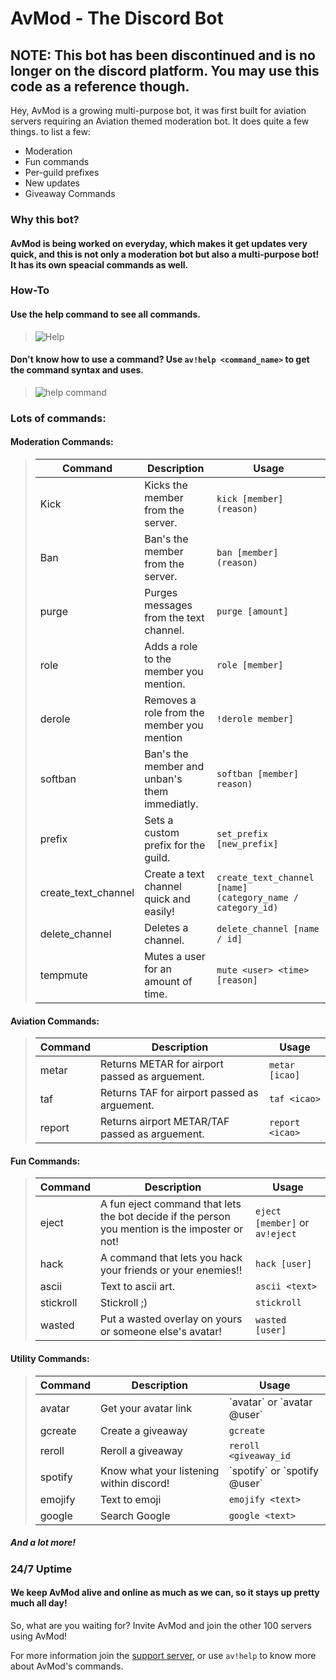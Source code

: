 # **AvMod - The Discord Bot**

## **NOTE: This bot has been discontinued and is no longer on the discord platform. You may use this code as a reference though.**

 Hey, AvMod is a growing multi-purpose bot, it was first built for aviation servers requiring an Aviation themed moderation bot. It does quite a few things. to list a few:

- Moderation
- Fun commands
- Per-guild prefixes
- New updates
- Giveaway Commands

### **Why this bot?**

#### AvMod is being worked on everyday, which makes it get updates very quick, and this is not only a moderation bot but also a multi-purpose bot! It has its own speacial commands as well.

### How-To

#### Use the help command to see all commands.
> ![Help](https://media.discordapp.net/attachments/764862897830363146/797688566594666586/unknown.png) 

#### Don't know how to use a command? Use `av!help <command_name>` to get the command syntax and uses.
> ![help command](https://media.discordapp.net/attachments/769570575659171871/797688806585270292/unknown.png)


### Lots of commands:

<h4 id="moderation-commands-">Moderation Commands:</h4>
<blockquote>
  <table>
    <thead>
      <tr>
        <th>Command</th>
        <th>Description</th>
        <th>Usage</th>
      </tr>
    </thead>
    <tbody>
      <tr>
        <td>Kick</td>
        <td>Kicks the member from the server.</td>
        <td><code>kick [member] (reason)</code></td>
      </tr>
      <tr>
        <td>Ban</td>
        <td>Ban&#39;s the member from the server.</td>
        <td><code>ban [member] (reason)</code></td>
      </tr>
      <tr>
        <td>purge</td>
        <td>Purges messages from the text channel.</td>
        <td><code>purge [amount]</code></td>
      </tr>
      <tr>
        <td>role</td>
        <td>Adds a role to the member you mention.</td>
        <td><code>role [member]</code></td>
      </tr>
      <tr>
        <td>derole</td>
        <td>Removes a role from the member you mention</td>
        <td><code>!derole member]</code></td>
      </tr>
      <tr>
        <td>softban</td>
        <td>Ban&#39;s the member and unban&#39;s them immediatly.</td>
        <td><code>softban [member] reason)</code></td>
      </tr>
      <tr>
        <td>prefix</td>
        <td>Sets a custom prefix for the guild.</td>
        <td><code>set_prefix [new_prefix]</code></td>
      </tr>
      <tr>
        <td>create_text_channel</td>
        <td>Create a text channel quick and easily!</td>
        <td>
          <code>create_text_channel [name] (category_name / category_id)</code>
        </td>
      </tr>
      <tr>
        <td>delete_channel</td>
        <td>Deletes a channel.</td>
        <td><code>delete_channel [name / id]</code></td>
      </tr>
      <tr>
        <td>tempmute</td>
        <td>Mutes a user for an amount of time.</td>
        <td><code>mute &lt;user&gt; &lt;time&gt; [reason]</code></td>
      </tr>
    </tbody>
  </table>
</blockquote>
<h4 id="aviation-commands-">Aviation Commands:</h4>
<blockquote>
  <table>
    <thead>
      <tr>
        <th>Command</th>
        <th>Description</th>
        <th>Usage</th>
      </tr>
    </thead>
    <tbody>
      <tr>
        <td>metar</td>
        <td>Returns METAR for airport passed as arguement.</td>
        <td><code>metar [icao]</code></td>
      </tr>
      <tr>
        <td>taf</td>
        <td>Returns TAF for airport passed as arguement.</td>
        <td><code>taf &lt;icao&gt;</code></td>
      </tr>
      <tr>
        <td>report</td>
        <td>Returns airport METAR/TAF passed as arguement.</td>
        <td><code>report &lt;icao&gt;</code></td>
      </tr>
    </tbody>
  </table>
</blockquote>
<h4 id="fun-commands-">Fun Commands:</h4>
<blockquote>
  <table>
    <thead>
      <tr>
        <th>Command</th>
        <th>Description</th>
        <th>Usage</th>
      </tr>
    </thead>
    <tbody>
      <tr>
        <td>eject</td>
        <td>
          A fun eject command that lets the bot decide if the person you mention
          is the imposter or not!
        </td>
        <td><code>eject [member]</code> or <code>av!eject</code></td>
      </tr>
      <tr>
        <td>hack</td>
        <td>A command that lets you hack your friends or your enemies!!</td>
        <td><code>hack [user]</code></td>
      </tr>
      <tr>
        <td>ascii</td>
        <td>Text to ascii art.</td>
        <td><code>ascii &lt;text&gt;</code></td>
      </tr>
      <tr>
        <td>stickroll</td>
        <td>Stickroll ;)</td>
        <td><code>stickroll</code></td>
      </tr>
      <tr>
        <td>wasted</td>
        <td>Put a wasted overlay on yours or someone else's avatar!</td>
        <td><code>wasted [user]</code></td>
      </tr>
    </tbody>
  </table>
</blockquote>
<h4 id="utility-commands-">Utility Commands:</h4>
<blockquote>
  <table>
    <thead>
      <tr>
        <th>Command</th>
        <th>Description</th>
        <th>Usage</th>
      </tr>
    </thead>
    <tbody>
      <tr>
        <td>avatar</td>
        <td>Get your avatar link</td>
        <td>`avatar` or `avatar @user`</td>
      </tr>
      <tr>
        <td>gcreate</td>
        <td>Create a giveaway</td>
        <td><code>gcreate</code></td>
      </tr>
      <tr>
        <td>reroll</td>
        <td>Reroll a giveaway</td>
        <td><code>reroll &lt;giveaway_id</code></td>
      </tr>
      <tr>
        <td>spotify</td>
        <td>Know what your listening within discord!</td>
        <td>`spotify` or `spotify @user`</td>
      </tr>
      <tr>
        <td>emojify</td>
        <td>Text to emoji</td>
        <td><code>emojify &lt;text&gt;</code></td>
      </tr>
      <tr>
        <td>google</td>
        <td>Search Google</td>
        <td><code>google &lt;text&gt;</code></td>
      </tr>
    </tbody>
  </table>
</blockquote>



##### And a lot more!

### **24/7 Uptime**

#### We keep AvMod alive and online as much as we can, so it stays up pretty much all day!

So, what are you waiting for? Invite AvMod and join the other 100 servers using AvMod!

For more information join the [support server](https://discord.gg/eJrTyEX), or use `av!help` to know more about AvMod's commands.


